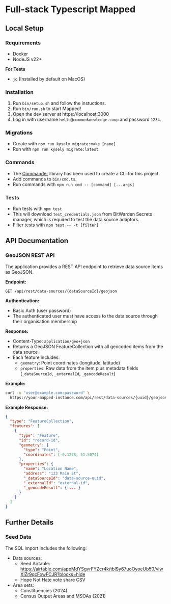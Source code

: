 # Full-stack Typescript Mapped

## Local Setup

### Requirements

- Docker
- NodeJS v22+

**For Tests**

- `jq` (Installed by default on MacOS)

### Installation

1. Run `bin/setup.sh` and follow the instuctions.
2. Run `bin/run.sh` to start Mapped!
3. Open the dev server at https://localhost:3000
4. Log in with username `hello@commonknowledge.coop` and password `1234`.

### Migrations

- Create with `npm run kysely migrate:make [name]`
- Run with `npm run kysely migrate:latest`

### Commands

- The [Commander](https://www.npmjs.com/package/commander) library has been used to create a CLI for this project.
- Add commands to `bin/cmd.ts`.
- Run commands with `npm run cmd -- [command] [...args]`

### Tests

- Run tests with `npm test`
- This will download `test_credentials.json` from BitWarden Secrets manager, which is required to test the data source adaptors.
- Filter tests with `npm test -- -t [filter]`

## API Documentation

### GeoJSON REST API

The application provides a REST API endpoint to retrieve data source items as GeoJSON.

**Endpoint:**
```
GET /api/rest/data-sources/{dataSourceId}/geojson
```

**Authentication:**
- Basic Auth (user:password)
- The authenticated user must have access to the data source through their organisation membership

**Response:**
- Content-Type: `application/geo+json`
- Returns a GeoJSON FeatureCollection with all geocoded items from the data source
- Each feature includes:
  - `geometry`: Point coordinates (longitude, latitude)
  - `properties`: Raw data from the item plus metadata fields (`_dataSourceId`, `_externalId`, `_geocodeResult`)

**Example:**
```bash
curl -u "user@example.com:password" \
  https://your-mapped-instance.com/api/rest/data-sources/{uuid}/geojson
```

**Example Response:**
```json
{
  "type": "FeatureCollection",
  "features": [
    {
      "type": "Feature",
      "id": "record-id",
      "geometry": {
        "type": "Point",
        "coordinates": [-0.1278, 51.5074]
      },
      "properties": {
        "name": "Location Name",
        "address": "123 Main St",
        "_dataSourceId": "data-source-uuid",
        "_externalId": "external-id",
        "_geocodeResult": { ... }
      }
    }
  ]
}
```

## Further Details

### Seed Data

The SQL import includes the following:

- Data sources:
  - Seed Airtable: https://airtable.com/appMdYSgvrFYZcr4k/tblSy67uoOyoeUb50/viwXlZr9qcFowFCJR?blocks=hide
  - Hope Not Hate vote share CSV
- Area sets:
  - Constituencies (2024)
  - Census Output Areas and MSOAs (2021)
